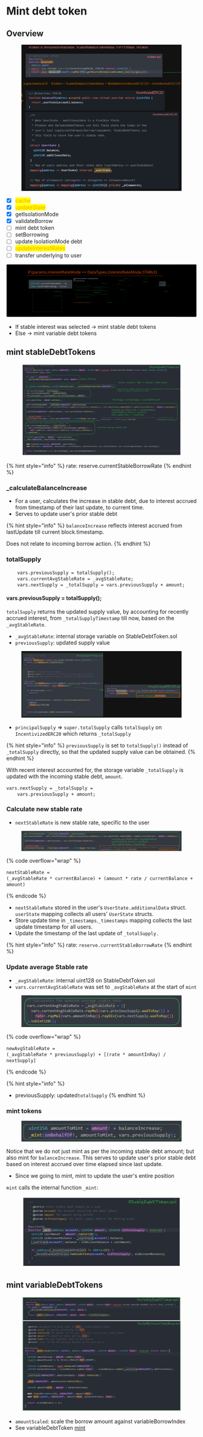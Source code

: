 # Mint debt token

## Overview

<figure><img src="../../.gitbook/assets/image (151).png" alt=""><figcaption></figcaption></figure>

* [x] <mark style="color:orange;">cache</mark>
* [x] <mark style="color:orange;">updateState</mark>
* [x] getIsolationMode
* [x] validateBorrow
* [ ] mint debt token
* [ ] setBorrowing&#x20;
* [ ] update IsolationMode debt
* [ ] <mark style="color:orange;">updateInterestRates</mark>
* [ ] transfer underlying to user

<img src="../../.gitbook/assets/file.excalidraw (36).svg" alt="" class="gitbook-drawing">

* If stable interest was selected -> mint stable debt tokens&#x20;
* Else -> mint variable debt tokens

## mint stableDebtTokens

<figure><img src="../../.gitbook/assets/image (281).png" alt=""><figcaption></figcaption></figure>

{% hint style="info" %}
rate: reserve.currentStableBorrowRate
{% endhint %}

### \_calculateBalanceIncrease

* For a user, calculates the increase in stable debt, due to interest accrued from timestamp of their last update, to current time.
* Serves to update user's prior stable debt

{% hint style="info" %}
`balanceIncrease` reflects interest accrued from lastUpdate till current block.timestamp.&#x20;

Does not relate to incoming borrow action.
{% endhint %}

### totalSupply

```solidity
    vars.previousSupply = totalSupply();
    vars.currentAvgStableRate = _avgStableRate;
    vars.nextSupply = _totalSupply = vars.previousSupply + amount;
```

#### vars.previousSupply = totalSupply();

`totalSupply` returns the updated supply value, by accounting for recently accrued interest, from `_totalSupplyTimestamp` till now, based on the `_avgStableRate`.

* `_avgStableRate`: internal storage variable on StableDebtToken.sol
* `previousSupply`: updated supply value

<figure><img src="../../.gitbook/assets/image (127).png" alt=""><figcaption></figcaption></figure>

* `principalSupply` => `super.totalSupply` calls `totalSupply` on `IncentivizedERC20` which returns `_totalSupply`

{% hint style="info" %}
`previousSupply` is set to `totalSupply()` instead of `_totalSupply` directly, so that the updated supply value can be obtained.&#x20;
{% endhint %}

With recent interest accounted for, the storage variable `_totalSupply` is updated with the incoming stable debt, `amount`.&#x20;

```solidity
vars.nextSupply = _totalSupply = 
    vars.previousSupply + amount;
```

### Calculate new stable rate

* `nextStableRate` is new stable rate, specific to the user

<figure><img src="../../.gitbook/assets/image (237).png" alt=""><figcaption></figcaption></figure>

{% code overflow="wrap" %}
```solidity
nextStableRate = 
(_avgStableRate * currentBalance) + (amount * rate / currentBalance + amount)
```
{% endcode %}

* `nextStableRate` stored in the user's `UserState.additionalData` struct. `userState` mapping collects all users' `UserState` structs.
* Store update time in `_timestamps`.`_timestamps` mapping collects the last update timestamp for all users.
* Update the timestamp of the last update of  `_totalSupply.`

{% hint style="info" %}
rate: `reserve.currentStableBorrowRate`
{% endhint %}

### Update average Stable rate

* `_avgStableRate`: internal uint128 on StableDebtToken.sol
* `vars.currentAvgStableRate` was set to `_avgStableRate` at the start of `mint`

<figure><img src="../../.gitbook/assets/image (190).png" alt=""><figcaption></figcaption></figure>

{% code overflow="wrap" %}
```solidity
newAvgStableRate = 
(_avgStableRate * previousSupply) + [(rate * amountInRay) / nextSupply]
```
{% endcode %}

{% hint style="info" %}
* previousSupply: updated`totalSupply`
{% endhint %}

### mint tokens

<figure><img src="../../.gitbook/assets/image (111).png" alt=""><figcaption></figcaption></figure>

Notice that we do not just mint as per the incoming stable debt amount; but also mint for `balanceIncrease`. This serves to update user's prior stable debt based on interest accrued over time elapsed since last update.

* Since we going to mint, mint to update the user's entire position

`mint` calls the internal function `_mint`:

<figure><img src="../../.gitbook/assets/image (79).png" alt=""><figcaption></figcaption></figure>

## mint variableDebtTokens

<figure><img src="../../.gitbook/assets/image (290).png" alt=""><figcaption></figcaption></figure>

* `amountScaled`: scale the borrow amount against variableBorrowIndex
* See variableDebtToken [mint](../../contracts/variabledebttoken.md#mint)
